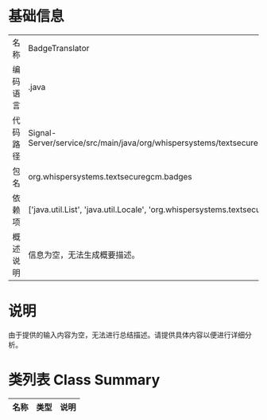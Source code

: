# 基础信息

|      |      |
|------|------|
| 名称 | BadgeTranslator |
| 编码语言 | .java |
| 代码路径 | Signal-Server/service/src/main/java/org/whispersystems/textsecuregcm/badges/BadgeTranslator.java |
| 包名 | org.whispersystems.textsecuregcm.badges |
| 依赖项 | ['java.util.List', 'java.util.Locale', 'org.whispersystems.textsecuregcm.entities.Badge'] |
| 概述说明 | 信息为空，无法生成概要描述。 |

# 说明

由于提供的输入内容为空，无法进行总结描述。请提供具体内容以便进行详细分析。

# 类列表 Class Summary

| 名称   | 类型  | 说明 |
|-------|------|-------------|




